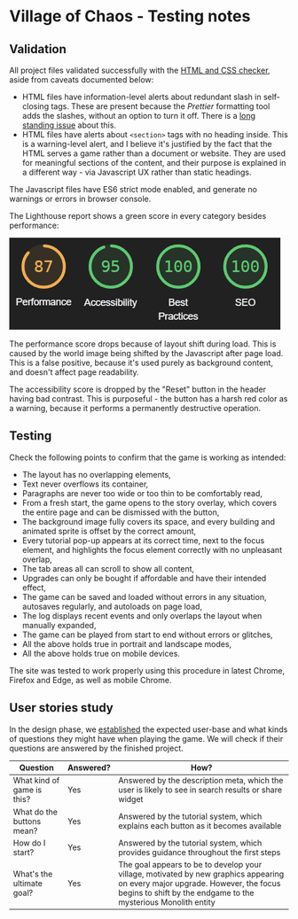 # Village of Chaos - Testing notes

## Validation

All project files validated successfully with the [HTML and CSS checker](https://validator.w3.org/nu), aside from caveats documented below:

-   HTML files have information-level alerts about redundant slash in self-closing tags. These are present because the _Prettier_ formatting tool adds the slashes, without an option to turn it off. There is a [long standing issue](https://github.com/prettier/prettier/issues/5246) about this.
-   HTML files have alerts about `<section>` tags with no heading inside. This is a warning-level alert, and I believe it's justified by the fact that the HTML serves a game rather than a document or website. They are used for meaningful sections of the content, and their purpose is explained in a different way - via Javascript UX rather than static headings.

The Javascript files have ES6 strict mode enabled, and generate no warnings or errors in browser console.

The Lighthouse report shows a green score in every category besides performance:

![Lighthouse report card](lighthouse.png)

The performance score drops because of layout shift during load. This is caused by the world image being shifted by the Javascript after page load. This is a false positive, because it's used purely as background content, and doesn't affect page readability.

The accessibility score is dropped by the "Reset" button in the header having bad contrast. This is purposeful - the button has a harsh red color as a warning, because it performs a permanently destructive operation.

## Testing

Check the following points to confirm that the game is working as intended:

-   The layout has no overlapping elements,
-   Text never overflows its container,
-   Paragraphs are never too wide or too thin to be comfortably read,
-   From a fresh start, the game opens to the story overlay, which covers the entire page and can be dismissed with the button,
-   The background image fully covers its space, and every building and animated sprite is offset by the correct amount,
-   Every tutorial pop-up appears at its correct time, next to the focus element, and highlights the focus element correctly with no unpleasant overlap,
-   The tab areas all can scroll to show all content,
-   Upgrades can only be bought if affordable and have their intended effect,
-   The game can be saved and loaded without errors in any situation, autosaves regularly, and autoloads on page load,
-   The log displays recent events and only overlaps the layout when manually expanded,
-   The game can be played from start to end without errors or glitches,
-   All the above holds true in portrait and landscape modes,
-   All the above holds true on mobile devices.

The site was tested to work properly using this procedure in latest Chrome, Firefox and Edge, as well as mobile Chrome.

## User stories study

In the design phase, we [established](DESIGN.md#user-stories) the expected user-base and what kinds of questions they might have when playing the game. We will check if their questions are answered by the finished project.

| Question                   | Answered? | How?                                                                                                                                                                                            |
|----------------------------|-----------|-------------------------------------------------------------------------------------------------------------------------------------------------------------------------------------------------|
| What kind of game is this? | Yes       | Answered by the description meta, which the user is likely to see in search results or share widget                                                                                             |
| What do the buttons mean?  | Yes       | Answered by the tutorial system, which explains each button as it becomes available                                                                                                             |
| How do I start?            | Yes       | Answered by the tutorial system, which provides guidance throughout the first steps                                                                                                             |
| What's the ultimate goal?  | Yes       | The goal appears to be to develop your village, motivated by new graphics appearing on every major upgrade. However, the focus begins to shift by the endgame to the mysterious Monolith entity |
